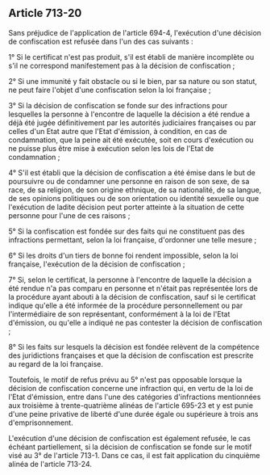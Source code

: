 Article 713-20
----
Sans préjudice de l'application de l'article 694-4, l'exécution d'une décision
de confiscation est refusée dans l'un des cas suivants :

1° Si le certificat n'est pas produit, s'il est établi de manière incomplète ou
s'il ne correspond manifestement pas à la décision de confiscation ;

2° Si une immunité y fait obstacle ou si le bien, par sa nature ou son statut,
ne peut faire l'objet d'une confiscation selon la loi française ;

3° Si la décision de confiscation se fonde sur des infractions pour lesquelles
la personne à l'encontre de laquelle la décision a été rendue a déjà été jugée
définitivement par les autorités judiciaires françaises ou par celles d'un Etat
autre que l'Etat d'émission, à condition, en cas de condamnation, que la peine
ait été exécutée, soit en cours d'exécution ou ne puisse plus être mise à
exécution selon les lois de l'Etat de condamnation ;

4° S'il est établi que la décision de confiscation a été émise dans le but de
poursuivre ou de condamner une personne en raison de son sexe, de sa race, de sa
religion, de son origine ethnique, de sa nationalité, de sa langue, de ses
opinions politiques ou de son orientation ou identité sexuelle ou que
l'exécution de ladite décision peut porter atteinte à la situation de cette
personne pour l'une de ces raisons ;

5° Si la confiscation est fondée sur des faits qui ne constituent pas des
infractions permettant, selon la loi française, d'ordonner une telle mesure ;

6° Si les droits d'un tiers de bonne foi rendent impossible, selon la loi
française, l'exécution de la décision de confiscation ;

7° Si, selon le certificat, la personne à l'encontre de laquelle la décision a
été rendue n'a pas comparu en personne et n'était pas représentée lors de la
procédure ayant abouti à la décision de confiscation, sauf si le certificat
indique qu'elle a été informée de la procédure personnellement ou par
l'intermédiaire de son représentant, conformément à la loi de l'Etat d'émission,
ou qu'elle a indiqué ne pas contester la décision de confiscation ;

8° Si les faits sur lesquels la décision est fondée relèvent de la compétence
des juridictions françaises et que la décision de confiscation est prescrite au
regard de la loi française.

Toutefois, le motif de refus prévu au 5° n'est pas opposable lorsque la décision
de confiscation concerne une infraction qui, en vertu de la loi de l'Etat
d'émission, entre dans l'une des catégories d'infractions mentionnées aux
troisième à trente-quatrième alinéas de l'article 695-23 et y est punie d'une
peine privative de liberté d'une durée égale ou supérieure à trois ans
d'emprisonnement.

L'exécution d'une décision de confiscation est également refusée, le cas échéant
partiellement, si la décision de confiscation se fonde sur le motif visé au 3°
de l'article 713-1. Dans ce cas, il est fait application du cinquième alinéa de
l'article 713-24.
